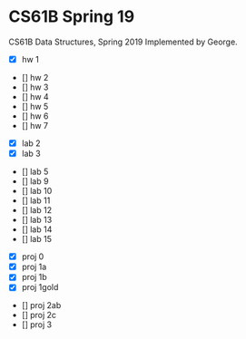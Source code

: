# CS61B Spring 19

CS61B Data Structures, Spring 2019 Implemented by George.

- [x] hw 1
- [] hw 2
- [] hw 3
- [] hw 4
- [] hw 5
- [] hw 6
- [] hw 7


- [x] lab 2
- [x] lab 3
- [] lab 5
- [] lab 9
- [] lab 10
- [] lab 11
- [] lab 12
- [] lab 13
- [] lab 14
- [] lab 15


- [x] proj 0 
- [x] proj 1a
- [x] proj 1b
- [x] proj 1gold
- [] proj 2ab
- [] proj 2c
- [] proj 3
